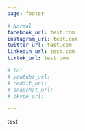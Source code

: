 ```yaml
---
page: footer

# Normal
facebook_url: test.com
instagram_url: test.com
twitter_url: test.com
linkedin_url: test.com
tiktok_url: test.com

# lol
# youtube_url:
# reddit_url:
# snapchat_url:
# skype_url:

---
```


test